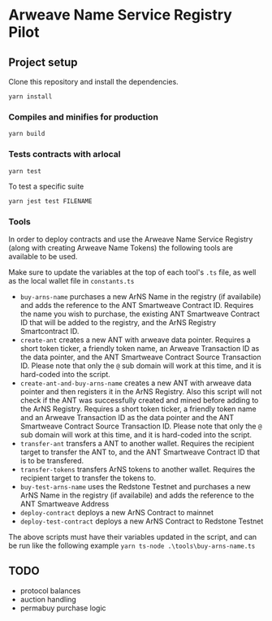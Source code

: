 # Arweave Name Service Registry Pilot

## Project setup

Clone this repository and install the dependencies.

```shell
yarn install
```

### Compiles and minifies for production

```shell
yarn build
```

### Tests contracts with arlocal

```shell
yarn test
```

To test a specific suite

```shell
yarn jest test FILENAME
```

### Tools

In order to deploy contracts and use the Arweave Name Service Registry (along with creating Arweave Name Tokens) the following tools are available to be used.

Make sure to update the variables at the top of each tool's `.ts` file, as well as the local wallet file in `constants.ts`

- `buy-arns-name` purchases a new ArNS Name in the registry (if availabile) and adds the reference to the ANT Smartweave Contract ID. Requires the name you wish to purchase, the existing ANT Smartweave Contract ID that will be added to the registry, and the ArNS Registry Smartcontract ID.
- `create-ant` creates a new ANT with arweave data pointer. Requires a short token ticker, a friendly token name, an Arweave Transaction ID as the data pointer, and the ANT Smartweave Contract Source Transaction ID. Please note that only the `@` sub domain will work at this time, and it is hard-coded into the script.
- `create-ant-and-buy-arns-name` creates a new ANT with arweave data pointer and then registers it in the ArNS Registry. Also this script will not check if the ANT was successfully created and mined before adding to the ArNS Registry. Requires a short token ticker, a friendly token name and an Arweave Transaction ID as the data pointer and the ANT Smartweave Contract Source Transaction ID. Please note that only the `@` sub domain will work at this time, and it is hard-coded into the script.
- `transfer-ant` transfers a ANT to another wallet. Requires the recipient target to transfer the ANT to, and the ANT Smartweave Contract ID that is to be transfered.
- `transfer-tokens` transfers ArNS tokens to another wallet. Requires the recipient target to transfer the tokens to.
- `buy-test-arns-name` uses the Redstone Testnet and purchases a new ArNS Name in the registry (if availabile) and adds the reference to the ANT Smartweave Address
- `deploy-contract` deploys a new ArNS Contract to mainnet
- `deploy-test-contract` deploys a new ArNS Contract to Redstone Testnet

The above scripts must have their variables updated in the script, and can be run like the following example
`yarn ts-node .\tools\buy-arns-name.ts`

## TODO

- protocol balances
- auction handling
- permabuy purchase logic
